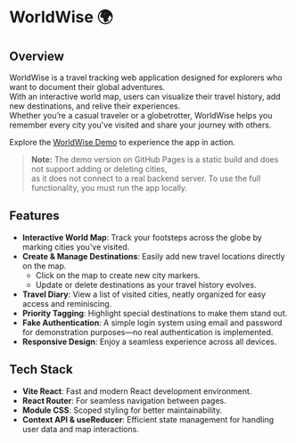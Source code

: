 # WorldWise 🌍  

## Overview  
WorldWise is a travel tracking web application designed for explorers who want to document their global adventures.  
With an interactive world map, users can visualize their travel history, add new destinations, and relive their experiences.  
Whether you’re a casual traveler or a globetrotter, WorldWise helps you remember every city you've visited and share your journey with others.  

Explore the [WorldWise Demo](https://janepark87.github.io/worldwise/) to experience the app in action.  
> **Note:** The demo version on GitHub Pages is a static build and does not support adding or deleting cities,  
> as it does not connect to a real backend server. To use the full functionality, you must run the app locally.  

## Features  
- **Interactive World Map**: Track your footsteps across the globe by marking cities you've visited.  
- **Create & Manage Destinations**: Easily add new travel locations directly on the map.  
  - Click on the map to create new city markers.  
  - Update or delete destinations as your travel history evolves.  
- **Travel Diary**: View a list of visited cities, neatly organized for easy access and reminiscing.  
- **Priority Tagging**: Highlight special destinations to make them stand out.  
- **Fake Authentication**: A simple login system using email and password for demonstration purposes—no real authentication is implemented.  
- **Responsive Design**: Enjoy a seamless experience across all devices.  

## Tech Stack  
- **Vite React**: Fast and modern React development environment.  
- **React Router**: For seamless navigation between pages.  
- **Module CSS**: Scoped styling for better maintainability.  
- **Context API & useReducer**: Efficient state management for handling user data and map interactions.  

